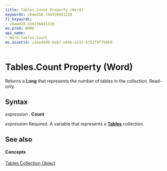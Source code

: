 ```yaml
---
title: Tables.Count Property (Word)
keywords: vbawd10.chm156041218
f1_keywords:
- vbawd10.chm156041218
ms.prod: WORD
api_name:
- Word.Tables.Count
ms.assetid: c2ee44d9-6ab7-e94b-a132-b752f9f7b669
---
```



# Tables.Count Property (Word)

Returns a  **Long** that represents the number of tables in the collection. Read-only.


## Syntax

 _expression_ . **Count**

 _expression_ Required. A variable that represents a **[Tables](tables-object-word.md)** collection.


## See also


#### Concepts


[Tables Collection Object](tables-object-word.md)

